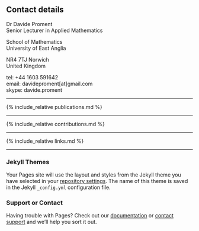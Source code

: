 
## Contact details

Dr Davide Proment <br />
Senior Lecturer in Applied Mathematics

School of Mathematics <br />
University of East Anglia

NR4 7TJ Norwich <br />
United Kingdom

tel: +44 1603 591642 <br />
email: davideproment[at]gmail.com <br />
skype: davide.proment


-----

{% include_relative publications.md %}

-----

{% include_relative contributions.md %}

-----

{% include_relative links.md %}

-----








### Jekyll Themes

Your Pages site will use the layout and styles from the Jekyll theme you have selected in your [repository settings](https://github.com/davideproment/research/settings). The name of this theme is saved in the Jekyll `_config.yml` configuration file.

### Support or Contact

Having trouble with Pages? Check out our [documentation](https://help.github.com/categories/github-pages-basics/) or [contact support](https://github.com/contact) and we’ll help you sort it out.
